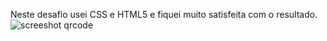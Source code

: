 Neste desafio usei CSS e HTML5 e fiquei muito satisfeita com o resultado. 
![screeshot qrcode](https://user-images.githubusercontent.com/109638945/222747074-bcba534a-5dae-4c4b-8d44-c2920fd7d5cb.jpg)



